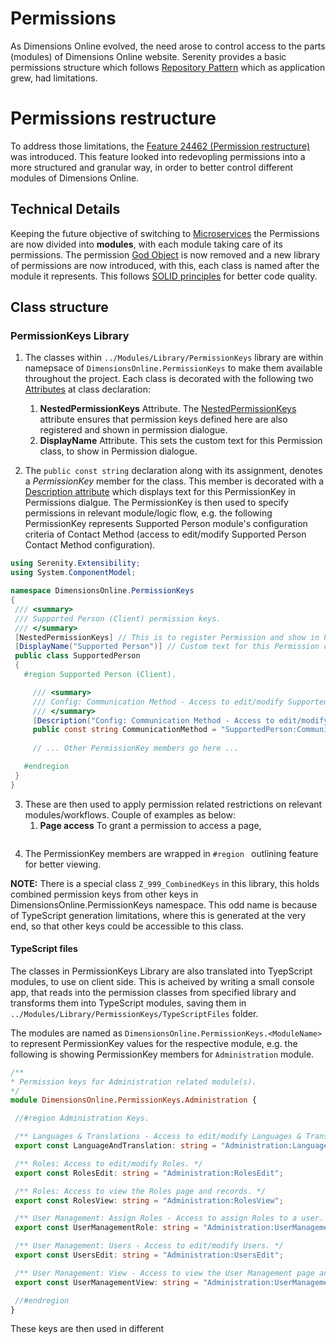 # Permissions

As Dimensions Online evolved, the need arose to control access to the parts (modules) of Dimensions Online website. 
Serenity provides a basic permissions structure which follows [Repository Pattern](https://docs.microsoft.com/en-us/dotnet/architecture/microservices/microservice-ddd-cqrs-patterns/infrastructure-persistence-layer-design "Click to follow link") which as application grew, had limitations.

# Permissions restructure

To address those limitations, the [Feature 24462 (Permission restructure)](https://d-uk.visualstudio.com/Primary/_workitems/edit/24462 "Click to follow link") was introduced. This feature looked into redevopling permissions into a more structured and granular way, in order to better control different modules of Dimensions Online.


## Technical Details

Keeping the future objective of switching to [Microservices](https://microservices.io/ "Dedicated website") the Permissions are now divided into **modules**, with each module taking care of its permissions. The permission [God Object](https://en.wikipedia.org/wiki/God_object "Anti Pattern") is now removed and a new library of permissions are now introduced, with this, each class is named after the module it represents. This follows [SOLID principles](https://en.wikipedia.org/wiki/SOLID "SOLID") for better code quality.

## Class structure

### PermissionKeys Library

1. The classes within `../Modules/Library/PermissionKeys` library are within namepsace of `DimensionsOnline.PermissionKeys` to make them available throughout the project. Each class is decorated with the following two [Attributes](https://docs.microsoft.com/en-us/dotnet/csharp/programming-guide/concepts/attributes/ "Attributes (C#)") at class declaration:

   1. **NestedPermissionKeys** Attribute. The [NestedPermissionKeys](https://serenity.is/Docs/howto/how_to_register_permissions_in_serene    "Serenity link") attribute ensures that permission keys defined here are also registered and shown in permission dialogue.
   2. **DisplayName** Attribute. This sets the custom text for this Permission class, to show in Permission dialogue.
   
2. The `public const string` declaration along with its assignment, denotes a _PermissionKey_ member for the class. This member is decorated with a [Description attribute](https://docs.microsoft.com/en-us/dotnet/api/system.componentmodel.descriptionattribute?view=netframework-4.8 "DescriptionAttribute (C#)") which displays text for this PermissionKey in Permissions dialgue. The PermissionKey is then used to specify permissions in relevant module/logic flow, e.g. the following PermissionKey represents Supported Person module's configuration criteria of Contact Method (access to edit/modify Supported Person Contact Method configuration).

```csharp
using Serenity.Extensibility;
using System.ComponentModel;

namespace DimensionsOnline.PermissionKeys
{
 /// <summary>
 /// Supported Person (Client) permission keys.
 /// </summary>
 [NestedPermissionKeys] // This is to register Permission and show in Permissions dialogue.
 [DisplayName("Supported Person")] // Custom text for this Permission class, to show in Permission dialogue.
 public class SupportedPerson 
 {
   #region Supported Person (Client).

     /// <summary>
     /// Config: Communication Method - Access to edit/modify Supported Person Communication Method configuration.
     /// </summary>
     [Description("Config: Communication Method - Access to edit/modify Supported Person Communication Method configuration")]
     public const string CommunicationMethod = "SupportedPerson:CommunicationMethod";
     
     // ... Other PermissionKey members go here ... 

   #endregion
 }
}
```
   
   
3. These are then used to apply permission related restrictions on relevant modules/workflows. Couple of examples as below:
   1. **Page access** To grant a permission to access a page, 
   ```

4. The PermissionKey members are wrapped in `#region ` outlining feature for better viewing.

**NOTE:** There is a special class `Z_999_CombinedKeys` in this library, this holds combined permission keys from other keys in DimensionsOnline.PermissionKeys namespace. This odd name is because of TypeScript generation limitations, where this is generated at the very end, so that other keys could be accessible to this class.

#### TypeScript files

The classes in PermissionKeys Library are also translated into TyepScript modules, to use on client side. This is acheived by writing a small console app, that reads into the permission classes from specified library and transforms them into TypeScript modules, saving them in `../Modules/Library/PermissionKeys/TypeScriptFiles` folder. 

The modules are named as `DimensionsOnline.PermissionKeys.<ModuleName>` to represent PermissionKey values for the respective module, e.g. the following is showing PermissionKey members for `Administration` module.

```typescript
/** 
* Permission keys for Administration related module(s).
*/
module DimensionsOnline.PermissionKeys.Administration {

 //#region Administration Keys.

 /** Languages & Translations - Access to edit/modify Languages & Translations. */
 export const LanguageAndTranslation: string = "Administration:LanguageAndTranslation";

 /** Roles: Access to edit/modify Roles. */
 export const RolesEdit: string = "Administration:RolesEdit";

 /** Roles: Access to view the Roles page and records. */
 export const RolesView: string = "Administration:RolesView";

 /** User Management: Assign Roles - Access to assign Roles to a user. */
 export const UserManagementRole: string = "Administration:UserManagementRole";

 /** User Management: Users - Access to edit/modify Users. */
 export const UsersEdit: string = "Administration:UsersEdit";

 /** User Management: View - Access to view the User Management page and records. */
 export const UserManagementView: string = "Administration:UserManagementView";

 //#endregion
}

```

These keys are then used in different

